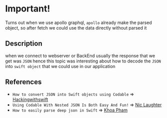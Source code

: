 # Important!

Turns out when we use apollo graphql, `apollo` already make the parsed object, so after fetch we could use the data directly without parsed it

## Description

when we connect to webserver or BackEnd usually the response that we get was `JSON` hence this topic was interesting about how to decode the `JSON` into `swift object` that we could use in our application

## References

- `How to convert JSON into Swift objects using Codable` => [Hackingwithswift](https://www.hackingwithswift.com/example-code/language/how-to-convert-json-into-swift-objects-using-codable)
- `Using Codable With Nested JSON Is Both Easy And Fun!` => [Nic Laughter](https://medium.com/@nictheawesome/using-codable-with-nested-json-is-both-easy-and-fun-19375246c9ff)
- `How to easily parse deep json in Swift` => [Khoa Pham](https://dev.to/onmyway133/how-to-easily-parse-deep-json-in-swift-da8)
